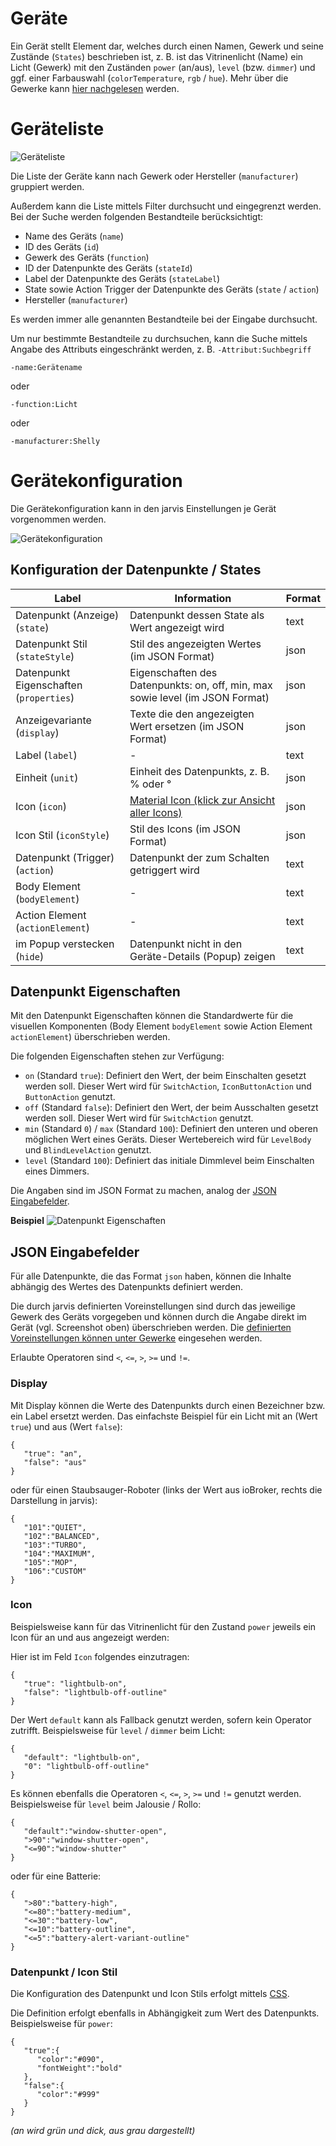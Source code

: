 # Geräte

Ein Gerät stellt Element dar, welches durch einen Namen, Gewerk und seine Zustände (`States`) beschrieben ist, z. B. ist das Vitrinenlicht (Name) ein Licht (Gewerk) mit den Zuständen `power` (an/aus), `level` (bzw. `dimmer`) und ggf. einer Farbauswahl (`colorTemperature`, `rgb` / `hue`).
Mehr über die Gewerke kann [hier nachgelesen](./functions.md) werden.


# Geräteliste

![Geräteliste](./devices_list.png)

Die Liste der Geräte kann nach Gewerk oder Hersteller (`manufacturer`) gruppiert werden.

Außerdem kann die Liste mittels Filter durchsucht und eingegrenzt werden. Bei der Suche werden folgenden Bestandteile berücksichtigt:
- Name des Geräts (`name`)
- ID des Geräts (`id`)
- Gewerk des Geräts (`function`)
- ID der Datenpunkte des Geräts (`stateId`)
- Label der Datenpunkte des Geräts (`stateLabel`)
- State sowie Action Trigger der Datenpunkte des Geräts (`state` / `action`)
- Hersteller (`manufacturer`)

Es werden immer alle genannten Bestandteile bei der Eingabe durchsucht.

Um nur bestimmte Bestandteile zu durchsuchen, kann die Suche mittels Angabe des Attributs eingeschränkt werden, z. B. `-Attribut:Suchbegriff`
```
-name:Gerätename
```
oder
```
-function:Licht
```
oder
```
-manufacturer:Shelly
```


# Gerätekonfiguration

Die Gerätekonfiguration kann in den jarvis Einstellungen je Gerät vorgenommen werden.

![Gerätekonfiguration](./devices_configuration.png)


## Konfiguration der Datenpunkte / States

| Label | Information | Format |
| ----- | ----------- | ------ |
| Datenpunkt (Anzeige) (`state`) | Datenpunkt dessen State als Wert angezeigt wird | text |
| Datenpunkt Stil (`stateStyle`) | Stil des angezeigten Wertes (im JSON Format) | json |
| Datenpunkt Eigenschaften (`properties`) | Eigenschaften des Datenpunkts: on, off, min, max sowie level (im JSON Format) | json |
| Anzeigevariante (`display`) | Texte die den angezeigten Wert ersetzen (im JSON Format) | json |
| Label (`label`) | - | text |
| Einheit (`unit`) | Einheit des Datenpunkts, z. B. % oder ° | json |
| Icon (`icon`) | [Material Icon (klick zur Ansicht aller Icons)](https://materialdesignicons.com/) | json |
| Icon Stil (`iconStyle`) | Stil des Icons (im JSON Format) | json |
| Datenpunkt (Trigger) (`action`) | Datenpunkt der zum Schalten getriggert wird | text |
| Body Element (`bodyElement`) | - | text |
| Action Element (`actionElement`) | - | text |
| im Popup verstecken (`hide`) | Datenpunkt nicht in den Geräte-Details (Popup) zeigen | text |


## Datenpunkt Eigenschaften

Mit den Datenpunkt Eigenschaften können die Standardwerte für die visuellen Komponenten (Body Element `bodyElement` sowie Action Element `actionElement`) überschrieben werden.

Die folgenden Eigenschaften stehen zur Verfügung:
- `on` (Standard `true`): Definiert den Wert, der beim Einschalten gesetzt werden soll. Dieser Wert wird für `SwitchAction`, `IconButtonAction` und `ButtonAction` genutzt.
- `off` (Standard `false`): Definiert den Wert, der beim Ausschalten gesetzt werden soll. Dieser Wert wird für `SwitchAction` genutzt.
- `min` (Standard `0`) / `max` (Standard `100`): Definiert den unteren und oberen möglichen Wert eines Geräts. Dieser Wertebereich wird für `LevelBody` und `BlindLevelAction` genutzt.
- `level` (Standard `100`): Definiert das initiale Dimmlevel beim Einschalten eines Dimmers.

Die Angaben sind im JSON Format zu machen, analog der [JSON Eingabefelder](#datenpunkt-eigenschaften).

**Beispiel**
![Datenpunkt Eigenschaften](devices_properties.png)


## JSON Eingabefelder

Für alle Datenpunkte, die das Format `json` haben, können die Inhalte abhängig des Wertes des Datenpunkts definiert werden.

Die durch jarvis definierten Voreinstellungen sind durch das jeweilige Gewerk des Geräts vorgegeben und können durch die Angabe direkt im Gerät (vgl. Screenshot oben) überschrieben werden. Die [definierten Voreinstellungen können unter Gewerke](./functions.md) eingesehen werden.

Erlaubte Operatoren sind `<`, `<=`, `>`, `>=` und `!=`.

### Display

Mit Display können die Werte des Datenpunkts durch einen Bezeichner bzw. ein Label ersetzt werden.
Das einfachste Beispiel für ein Licht mit an (Wert `true`) und aus (Wert `false`):
```
{
   "true": "an",
   "false": "aus"
}
```

oder für einen Staubsauger-Roboter (links der Wert aus ioBroker, rechts die Darstellung in jarvis):
```
{
   "101":"QUIET",
   "102":"BALANCED",
   "103":"TURBO",
   "104":"MAXIMUM",
   "105":"MOP",
   "106":"CUSTOM"
}
```


### Icon

Beispielsweise kann für das Vitrinenlicht für den Zustand `power` jeweils ein Icon für an und aus angezeigt werden:

Hier ist im Feld `Icon` folgendes einzutragen:
```
{
   "true": "lightbulb-on",
   "false": "lightbulb-off-outline"
}
```

Der Wert `default` kann als Fallback genutzt werden, sofern kein Operator zutrifft. Beispielsweise für `level` / `dimmer` beim Licht:
```
{
   "default": "lightbulb-on",
   "0": "lightbulb-off-outline"
}
```

Es können ebenfalls die Operatoren `<`, `<=`, `>`, `>=` und `!=` genutzt werden. Beispielsweise für `level` beim Jalousie / Rollo:
```
{
   "default":"window-shutter-open",
   ">90":"window-shutter-open",
   "<=90":"window-shutter"
}
```

oder für eine Batterie:
```
{
   ">80":"battery-high",
   "<=80":"battery-medium",
   "<=30":"battery-low",
   "<=10":"battery-outline",
   "<=5":"battery-alert-variant-outline"
}
```


### Datenpunkt / Icon Stil

Die Konfiguration des Datenpunkt und Icon Stils erfolgt mittels [CSS](https://wiki.selfhtml.org/wiki/CSS/Tutorials/Einstieg/Syntax).

Die Definition erfolgt ebenfalls in Abhängigkeit zum Wert des Datenpunkts. Beispielsweise für `power`:
```
{
   "true":{
      "color":"#090",
      "fontWeight":"bold"
   },
   "false":{
      "color":"#999"
   }
}
```
*(an wird grün und dick, aus grau dargestellt)*


